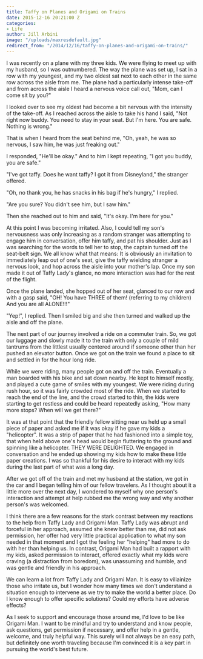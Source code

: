 ```yaml
---
title: Taffy on Planes and Origami on Trains
date: 2015-12-16 20:21:00 Z
categories:
- Life
author: Jill Arbini
image: "/uploads/maxresdefault.jpg"
redirect_from: "/2014/12/16/taffy-on-planes-and-origami-on-trains/"
---
```


I was recently on a plane with my three kids. We were flying to meet up with my husband, so I was outnumbered. The way the plane was set up, I sat in a row with my youngest, and my two oldest sat next to each other in the same row across the aisle from me. The plane had a particularly intense take-off and from across the aisle I heard a nervous voice call out, "Mom, can I come sit by you?"

<!-- more --> 

I looked over to see my oldest had become a bit nervous with the intensity of the take-off. As I reached across the aisle to take his hand I said, "Not right now buddy. You need to stay in your seat. But I'm here. You are safe. Nothing is wrong."

That is when I heard from the seat behind me, "Oh, yeah, he was so nervous, I saw him, he was just freaking out."

I responded, "He'll be okay."  And to him I kept repeating, "I got you buddy, you are safe."

"I've got taffy. Does he want taffy?  I got it from Disneyland," the stranger offered.

"Oh, no thank you, he has snacks in his bag if he's hungry," I replied.

"Are you sure? You didn't see him, but I saw him."

Then she reached out to him and said, "It's okay. I'm here for you."

At this point I was becoming irritated. Also, I could tell my son's nervousness was only increasing as a random stranger was attempting to engage him in conversation, offer him taffy, and pat his shoulder. Just as I was searching for the words to tell her to stop, the captain turned off the seat-belt sign. We all know what that means:  It is obviously an invitation to immediately leap out of one's seat, give the taffy wielding stranger a nervous look, and hop across the aisle into your mother's lap. Once my son made it out of Taffy Lady's glance, no more interaction was had for the rest of the flight.

Once the plane landed, she hopped out of her seat, glanced to our row and with a gasp said, "OH! You have THREE of them! (referring to my children) And you are all ALONE!!!"

"Yep!", I replied. Then I smiled big and she then turned and walked up the aisle and off the plane.

The next part of our journey involved a ride on a commuter train. So, we got our luggage and slowly made it to the train with only a couple of mild tantrums from the littlest usually centered around if someone other than her pushed an elevator button. Once we got on the train we found a place to sit and settled in for the hour long ride.

While we were riding, many people got on and off the train. Eventually a man boarded with his bike and sat down nearby. He kept to himself mostly, and played a cute game of smiles with my youngest. We were riding during rush hour, so it was fairly crowded most of the ride. When we started to reach the end of the line, and the crowd started to thin, the kids were starting to get restless and could be heard repeatedly asking, "How many more stops? When will we get there?"

It was at that point that the friendly fellow sitting near us held up a small piece of paper and asked me if it was okay if he gave my kids a "helicopter". It was a strip of paper that he had fashioned into a simple toy, that when held above one's head would begin fluttering to the ground and spinning like a helicopter. THEY WERE DELIGHTED. We engaged in conversation and he ended up showing my kids how to make these little paper creations. I was so thankful for his desire to interact with my kids during the last part of what was a long day.

After we got off of the train and met my husband at the station, we got in the car and I began telling him of our fellow travelers. As I thought about it a little more over the next day, I wondered to myself why one person's interaction and attempt at help rubbed me the wrong way and why another person's was welcomed.

I think there are a few reasons for the stark contrast between my reactions to the help from Taffy Lady and Origami Man. Taffy Lady was abrupt and forceful in her approach, assumed she knew better than me, did not ask permission, her offer had very little practical application to what my son needed in that moment and I got the feeling her "helping" had more to do with her than helping us. In contrast, Origami Man had built a rapport with my kids, asked permission to interact, offered exactly what my kids were craving (a distraction from boredom), was unassuming and humble, and was gentle and friendly in his approach.

We can learn a lot from Taffy Lady and Origami Man. It is easy to villainize those who irritate us, but I wonder how many times we don't understand a situation enough to intervene as we try to make the world a better place. Do I know enough to offer specific solutions? Could my efforts have adverse effects?

<!-- more --> 

As I seek to support and encourage those around me, I'd love to be like Origami Man. I want to be mindful and try to understand and know people, ask questions, get permission if necessary, and offer help in a gentle, welcome, and truly helpful way. This surely will not always be an easy path, but definitely one worth traveling because I'm convinced it is a key part in pursuing the world's best future.